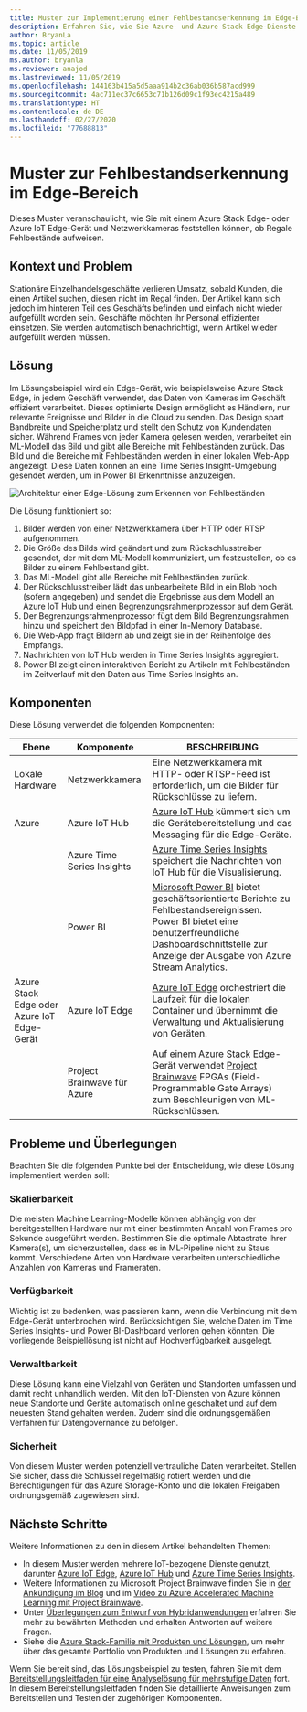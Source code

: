 ```yaml
---
title: Muster zur Implementierung einer Fehlbestandserkennung im Edge-Bereich mithilfe von Azure und Azure Stack Edge.
description: Erfahren Sie, wie Sie Azure- und Azure Stack Edge-Dienste verwenden, um eine Fehlbestandserkennung zu implementieren.
author: BryanLa
ms.topic: article
ms.date: 11/05/2019
ms.author: bryanla
ms.reviewer: anajod
ms.lastreviewed: 11/05/2019
ms.openlocfilehash: 144163b415a5d5aaa914b2c36ab036b587acd999
ms.sourcegitcommit: 4ac711ec37c6653c71b126d09c1f93ec4215a489
ms.translationtype: HT
ms.contentlocale: de-DE
ms.lasthandoff: 02/27/2020
ms.locfileid: "77688813"
---
```

# <a name="out-of-stock-detection-at-the-edge-pattern"></a>Muster zur Fehlbestandserkennung im Edge-Bereich

Dieses Muster veranschaulicht, wie Sie mit einem Azure Stack Edge- oder Azure IoT Edge-Gerät und Netzwerkkameras feststellen können, ob Regale Fehlbestände aufweisen.

## <a name="context-and-problem"></a>Kontext und Problem

Stationäre Einzelhandelsgeschäfte verlieren Umsatz, sobald Kunden, die einen Artikel suchen, diesen nicht im Regal finden. Der Artikel kann sich jedoch im hinteren Teil des Geschäfts befinden und einfach nicht wieder aufgefüllt worden sein. Geschäfte möchten ihr Personal effizienter einsetzen. Sie werden automatisch benachrichtigt, wenn Artikel wieder aufgefüllt werden müssen.

## <a name="solution"></a>Lösung

Im Lösungsbeispiel wird ein Edge-Gerät, wie beispielsweise Azure Stack Edge, in jedem Geschäft verwendet, das Daten von Kameras im Geschäft effizient verarbeitet. Dieses optimierte Design ermöglicht es Händlern, nur relevante Ereignisse und Bilder in die Cloud zu senden. Das Design spart Bandbreite und Speicherplatz und stellt den Schutz von Kundendaten sicher. Während Frames von jeder Kamera gelesen werden, verarbeitet ein ML-Modell das Bild und gibt alle Bereiche mit Fehlbeständen zurück. Das Bild und die Bereiche mit Fehlbeständen werden in einer lokalen Web-App angezeigt. Diese Daten können an eine Time Series Insight-Umgebung gesendet werden, um in Power BI Erkenntnisse anzuzeigen.

![Architektur einer Edge-Lösung zum Erkennen von Fehlbeständen](media/pattern-out-of-stock-at-edge/solution-architecture.png)

Die Lösung funktioniert so:
1. Bilder werden von einer Netzwerkkamera über HTTP oder RTSP aufgenommen.
2. Die Größe des Bilds wird geändert und zum Rückschlusstreiber gesendet, der mit dem ML-Modell kommuniziert, um festzustellen, ob es Bilder zu einem Fehlbestand gibt.
3. Das ML-Modell gibt alle Bereiche mit Fehlbeständen zurück.
4. Der Rückschlusstreiber lädt das unbearbeitete Bild in ein Blob hoch (sofern angegeben) und sendet die Ergebnisse aus dem Modell an Azure IoT Hub und einen Begrenzungsrahmenprozessor auf dem Gerät.
5. Der Begrenzungsrahmenprozessor fügt dem Bild Begrenzungsrahmen hinzu und speichert den Bildpfad in einer In-Memory Database.
6. Die Web-App fragt Bildern ab und zeigt sie in der Reihenfolge des Empfangs.
7. Nachrichten von IoT Hub werden in Time Series Insights aggregiert.
8. Power BI zeigt einen interaktiven Bericht zu Artikeln mit Fehlbeständen im Zeitverlauf mit den Daten aus Time Series Insights an.


## <a name="components"></a>Komponenten

Diese Lösung verwendet die folgenden Komponenten:

| Ebene | Komponente | BESCHREIBUNG |
|----------|-----------|-------------|
| Lokale Hardware | Netzwerkkamera | Eine Netzwerkkamera mit HTTP- oder RTSP-Feed ist erforderlich, um die Bilder für Rückschlüsse zu liefern. |
| Azure | Azure IoT Hub | [Azure IoT Hub](/azure/iot-hub/) kümmert sich um die Gerätebereitstellung und das Messaging für die Edge-Geräte. |
|  | Azure Time Series Insights | [Azure Time Series Insights](/azure/time-series-insights/) speichert die Nachrichten von IoT Hub für die Visualisierung. |
|  | Power BI | [Microsoft Power BI](https://powerbi.microsoft.com/) bietet geschäftsorientierte Berichte zu Fehlbestandsereignissen. Power BI bietet eine benutzerfreundliche Dashboardschnittstelle zur Anzeige der Ausgabe von Azure Stream Analytics. |
| Azure Stack Edge oder<br>Azure IoT Edge-Gerät | Azure IoT Edge | [Azure IoT Edge](/azure/iot-edge/) orchestriert die Laufzeit für die lokalen Container und übernimmt die Verwaltung und Aktualisierung von Geräten.|
| | Project Brainwave für Azure | Auf einem Azure Stack Edge-Gerät verwendet [Project Brainwave](https://blogs.microsoft.com/ai/build-2018-project-brainwave/) FPGAs (Field-Programmable Gate Arrays) zum Beschleunigen von ML-Rückschlüssen.|

## <a name="issues-and-considerations"></a>Probleme und Überlegungen

Beachten Sie die folgenden Punkte bei der Entscheidung, wie diese Lösung implementiert werden soll:

### <a name="scalability"></a>Skalierbarkeit 

Die meisten Machine Learning-Modelle können abhängig von der bereitgestellten Hardware nur mit einer bestimmten Anzahl von Frames pro Sekunde ausgeführt werden. Bestimmen Sie die optimale Abtastrate Ihrer Kamera(s), um sicherzustellen, dass es in ML-Pipeline nicht zu Staus kommt. Verschiedene Arten von Hardware verarbeiten unterschiedliche Anzahlen von Kameras und Frameraten.

### <a name="availability"></a>Verfügbarkeit

Wichtig ist zu bedenken, was passieren kann, wenn die Verbindung mit dem Edge-Gerät unterbrochen wird. Berücksichtigen Sie, welche Daten im Time Series Insights- und Power BI-Dashboard verloren gehen könnten. Die vorliegende Beispiellösung ist nicht auf Hochverfügbarkeit ausgelegt.

### <a name="manageability"></a>Verwaltbarkeit

Diese Lösung kann eine Vielzahl von Geräten und Standorten umfassen und damit recht unhandlich werden. Mit den IoT-Diensten von Azure können neue Standorte und Geräte automatisch online geschaltet und auf dem neuesten Stand gehalten werden. Zudem sind die ordnungsgemäßen Verfahren für Datengovernance zu befolgen.

### <a name="security"></a>Sicherheit

Von diesem Muster werden potenziell vertrauliche Daten verarbeitet. Stellen Sie sicher, dass die Schlüssel regelmäßig rotiert werden und die Berechtigungen für das Azure Storage-Konto und die lokalen Freigaben ordnungsgemäß zugewiesen sind. 

## <a name="next-steps"></a>Nächste Schritte

Weitere Informationen zu den in diesem Artikel behandelten Themen:
- In diesem Muster werden mehrere IoT-bezogene Dienste genutzt, darunter [Azure IoT Edge](/azure/iot-edge/), [Azure IoT Hub](/azure/iot-hub/) und [Azure Time Series Insights](/azure/time-series-insights/).
- Weitere Informationen zu Microsoft Project Brainwave finden Sie in [der Ankündigung im Blog](https://blogs.microsoft.com/ai/build-2018-project-brainwave/) und im [Video zu Azure Accelerated Machine Learning mit Project Brainwave](https://www.youtube.com/watch?v=DJfMobMjCX0).
- Unter [Überlegungen zum Entwurf von Hybridanwendungen](overview-app-design-considerations.md) erfahren Sie mehr zu bewährten Methoden und erhalten Antworten auf weitere Fragen.
- Siehe die [Azure Stack-Familie mit Produkten und Lösungen](/azure-stack), um mehr über das gesamte Portfolio von Produkten und Lösungen zu erfahren.

Wenn Sie bereit sind, das Lösungsbeispiel zu testen, fahren Sie mit dem [Bereitstellungsleitfaden für eine Analyselösung für mehrstufige Daten](https://aka.ms/edgeinferencingdeploy) fort. In diesem Bereitstellungsleitfaden finden Sie detaillierte Anweisungen zum Bereitstellen und Testen der zugehörigen Komponenten.